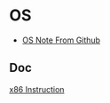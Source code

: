 # OS

- [OS Note From Github](https://github.com/lunaczp/learning/tree/master/category/os)

## Doc
[x86 Instruction](doc/x86_instruction)
